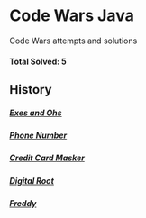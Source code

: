 # Code Wars Java
Code Wars attempts and solutions
#### Total Solved: 5

## History
##### [Exes and Ohs](https://www.codewars.com/kata/55908aad6620c066bc00002a)
##### [Phone Number](http://www.codewars.com/kata/525f50e3b73515a6db000b83/train/java)
##### [Credit Card Masker](http://www.codewars.com/kata/5412509bd436bd33920011bc/train/java)
##### [Digital Root](https://www.codewars.com/kata/541c8630095125aba6000c00/train/java)
##### [Freddy](https://www.codewars.com/kata/fat-fingers/train/java)